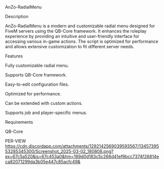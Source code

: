 AnZo-RadialMenu

Description

AnZo-RadialMenu is a modern and customizable radial menu designed for FiveM servers using the QB-Core framework. It enhances the roleplay experience by providing an intuitive and user-friendly interface for accessing various in-game actions. The script is optimized for performance and allows extensive customization to fit different server needs.

Features

Fully customizable radial menu.

Supports QB-Core framework.

Easy-to-edit configuration files.

Optimized for performance.

Can be extended with custom actions.

Supports job and player-specific menus.

Requirements

QB-Core

PER-VIEW
https://cdn.discordapp.com/attachments/1292142569039593567/1345739553285345300/Screenshot_2025-03-02_180808.png?ex=67c5a520&is=67c453a0&hm=169d0d183c5c266d41ef9bcc7374f26814eca82071299da3b05e447c85acfc49&
